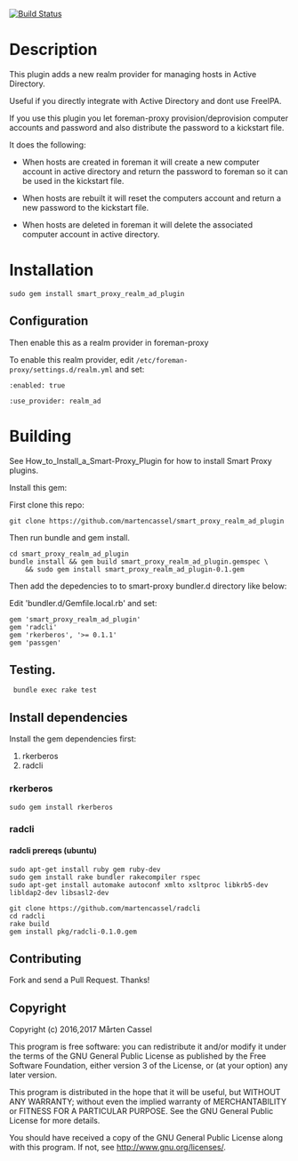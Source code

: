 [![Build Status](https://travis-ci.org/theforeman/smart_proxy_realm_ad_plugin.svg?branch=master)](https://travis-ci.org/theforeman/smart_proxy_realm_ad_plugin)

# Description
This plugin adds a new realm provider for managing hosts in Active Directory.

Useful if you directly integrate with Active Directory and dont use FreeIPA. 

If you use this plugin you let foreman-proxy provision/deprovision computer accounts and password and also distribute the password to a kickstart file.

It does the following:

  * When hosts are created in foreman it will create a new computer account in active directory
    and return the password to foreman so it can be used in the kickstart file.
    
  * When hosts are rebuilt it will reset the computers account and return a new password to the kickstart file.

  * When hosts are deleted in foreman it will delete the associated computer account in active directory.
  
# Installation 
```
sudo gem install smart_proxy_realm_ad_plugin
```

## Configuration
Then enable this as a realm provider in foreman-proxy

To enable this realm provider, edit `/etc/foreman-proxy/settings.d/realm.yml` and set:

    :enabled: true
    
    :use_provider: realm_ad
    
# Building

See How_to_Install_a_Smart-Proxy_Plugin for how to install Smart Proxy plugins.

Install this gem:

First clone this repo:
```
git clone https://github.com/martencassel/smart_proxy_realm_ad_plugin 
```

Then run bundle and gem install.

```
cd smart_proxy_realm_ad_plugin
bundle install && gem build smart_proxy_realm_ad_plugin.gemspec \
    && sudo gem install smart_proxy_realm_ad_plugin-0.1.gem

```

Then add the depedencies to to smart-proxy bundler.d directory like below:

Edit 'bundler.d/Gemfile.local.rb' and set:

    gem 'smart_proxy_realm_ad_plugin'
    gem 'radcli'
    gem 'rkerberos', '>= 0.1.1'
    gem 'passgen'

## Testing.

     bundle exec rake test

## Install dependencies

Install the gem dependencies first:

  1. rkerberos
  2. radcli

### rkerberos
```
sudo gem install rkerberos
```

### radcli

#### radcli prereqs (ubuntu)
```
sudo apt-get install ruby gem ruby-dev
sudo gem install rake bundler rakecompiler rspec
sudo apt-get install automake autoconf xmlto xsltproc libkrb5-dev libldap2-dev libsasl2-dev
```

```
git clone https://github.com/martencassel/radcli
cd radcli
rake build
gem install pkg/radcli-0.1.0.gem
```

## Contributing

Fork and send a Pull Request. Thanks!

## Copyright

Copyright (c) 2016,2017 Mårten Cassel

This program is free software: you can redistribute it and/or modify
it under the terms of the GNU General Public License as published by
the Free Software Foundation, either version 3 of the License, or
(at your option) any later version.

This program is distributed in the hope that it will be useful,
but WITHOUT ANY WARRANTY; without even the implied warranty of
MERCHANTABILITY or FITNESS FOR A PARTICULAR PURPOSE.  See the
GNU General Public License for more details.

You should have received a copy of the GNU General Public License
along with this program.  If not, see <http://www.gnu.org/licenses/>.

